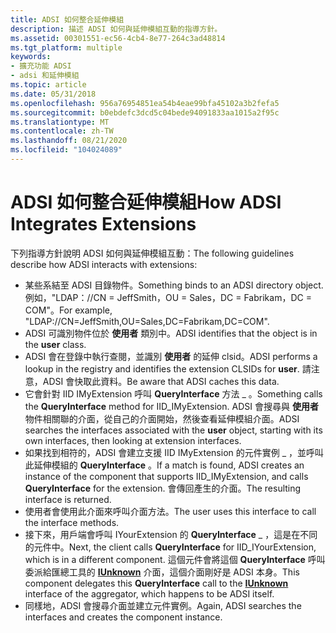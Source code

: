 ```yaml
---
title: ADSI 如何整合延伸模組
description: 描述 ADSI 如何與延伸模組互動的指導方針。
ms.assetid: 00301551-ec56-4cb4-8e77-264c3ad48814
ms.tgt_platform: multiple
keywords:
- 擴充功能 ADSI
- adsi 和延伸模組
ms.topic: article
ms.date: 05/31/2018
ms.openlocfilehash: 956a76954851ea54b4eae99bfa45102a3b2fefa5
ms.sourcegitcommit: b0ebdefc3dcd5c04bede94091833aa1015a2f95c
ms.translationtype: MT
ms.contentlocale: zh-TW
ms.lasthandoff: 08/21/2020
ms.locfileid: "104024089"
---
```

# <a name="how-adsi-integrates-extensions"></a><span data-ttu-id="15f60-105">ADSI 如何整合延伸模組</span><span class="sxs-lookup"><span data-stu-id="15f60-105">How ADSI Integrates Extensions</span></span>

<span data-ttu-id="15f60-106">下列指導方針說明 ADSI 如何與延伸模組互動：</span><span class="sxs-lookup"><span data-stu-id="15f60-106">The following guidelines describe how ADSI interacts with extensions:</span></span>

-   <span data-ttu-id="15f60-107">某些系結至 ADSI 目錄物件。</span><span class="sxs-lookup"><span data-stu-id="15f60-107">Something binds to an ADSI directory object.</span></span> <span data-ttu-id="15f60-108">例如，"LDAP：//CN = JeffSmith，OU = Sales，DC = Fabrikam，DC = COM"。</span><span class="sxs-lookup"><span data-stu-id="15f60-108">For example, "LDAP://CN=JeffSmith,OU=Sales,DC=Fabrikam,DC=COM".</span></span>
-   <span data-ttu-id="15f60-109">ADSI 可識別物件位於 **使用者** 類別中。</span><span class="sxs-lookup"><span data-stu-id="15f60-109">ADSI identifies that the object is in the **user** class.</span></span>
-   <span data-ttu-id="15f60-110">ADSI 會在登錄中執行查閱，並識別 **使用者** 的延伸 clsid。</span><span class="sxs-lookup"><span data-stu-id="15f60-110">ADSI performs a lookup in the registry and identifies the extension CLSIDs for **user**.</span></span> <span data-ttu-id="15f60-111">請注意，ADSI 會快取此資料。</span><span class="sxs-lookup"><span data-stu-id="15f60-111">Be aware that ADSI caches this data.</span></span>
-   <span data-ttu-id="15f60-112">它會針對 IID IMyExtension 呼叫 **QueryInterface** 方法 \_ 。</span><span class="sxs-lookup"><span data-stu-id="15f60-112">Something calls the **QueryInterface** method for IID\_IMyExtension.</span></span> <span data-ttu-id="15f60-113">ADSI 會搜尋與 **使用者** 物件相關聯的介面，從自己的介面開始，然後查看延伸模組介面。</span><span class="sxs-lookup"><span data-stu-id="15f60-113">ADSI searches the interfaces associated with the **user** object, starting with its own interfaces, then looking at extension interfaces.</span></span>
-   <span data-ttu-id="15f60-114">如果找到相符的，ADSI 會建立支援 IID IMyExtension 的元件實例 \_ ，並呼叫此延伸模組的 **QueryInterface** 。</span><span class="sxs-lookup"><span data-stu-id="15f60-114">If a match is found, ADSI creates an instance of the component that supports IID\_IMyExtension, and calls **QueryInterface** for the extension.</span></span> <span data-ttu-id="15f60-115">會傳回產生的介面。</span><span class="sxs-lookup"><span data-stu-id="15f60-115">The resulting interface is returned.</span></span>
-   <span data-ttu-id="15f60-116">使用者會使用此介面來呼叫介面方法。</span><span class="sxs-lookup"><span data-stu-id="15f60-116">The user uses this interface to call the interface methods.</span></span>
-   <span data-ttu-id="15f60-117">接下來，用戶端會呼叫 IYourExtension 的 **QueryInterface** \_ ，這是在不同的元件中。</span><span class="sxs-lookup"><span data-stu-id="15f60-117">Next, the client calls **QueryInterface** for IID\_IYourExtension, which is in a different component.</span></span> <span data-ttu-id="15f60-118">這個元件會將這個 **QueryInterface** 呼叫委派給匯總工具的 [**IUnknown**](/windows/win32/api/unknwn/nn-unknwn-iunknown) 介面，這個介面剛好是 ADSI 本身。</span><span class="sxs-lookup"><span data-stu-id="15f60-118">This component delegates this **QueryInterface** call to the [**IUnknown**](/windows/win32/api/unknwn/nn-unknwn-iunknown) interface of the aggregator, which happens to be ADSI itself.</span></span>
-   <span data-ttu-id="15f60-119">同樣地，ADSI 會搜尋介面並建立元件實例。</span><span class="sxs-lookup"><span data-stu-id="15f60-119">Again, ADSI searches the interfaces and creates the component instance.</span></span>

 

 